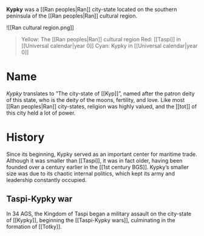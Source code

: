 **Kypky** was a [[Ran peoples|Ran]] city-state located on the southern peninsula of the [[Ran peoples|Ran]] cultural region.

![[Ran cultural region.png]]
> Yellow: The [[Ran peoples|Ran]] cultural region
> Red: [[Taspi]] in [[Universal calendar|year 0]]
> Cyan: Kypky in [[Universal calendar|year 0]]

# Name
*Kypky* translates to ”The city-state of [[Kyp]]”, named after the patron deity of this state, who is the deity of the moons, fertility, and love. Like most [[Ran peoples|Ran]] city-states, religion was highly valued, and the [[tot]] of this city held a lot of power.

# History
Since its beginning, Kypky served as an important center for maritime trade. Although it was smaller than [[Taspi]], it was in fact older, having been founded over a century earlier in the [[1st century BGS]]. Kypky’s smaller size was due to its chaotic internal politics, which kept its army and leadership constantly occupied.

## Taspi-Kypky war
In 34 AGS, the Kingdom of Taspi began a military assault on the city-state of [[Kypky]], beginning the [[Taspi-Kypky wars]], culminating in the formation of [[Totky]].